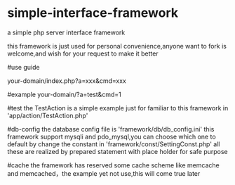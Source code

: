 # simple-interface-framework
a simple php server interface framework

this framework is just used for personal convenience,anyone want to fork is welcome,and wish for your request to make it better

#use guide

your-domain/index.php?a=xxx&cmd=xxx

#example
your-domain/?a=test&cmd=1

#test
the TestAction is a simple example just for familiar to this framework in 'app/action/TestAction.php'

#db-config
the database config file is 'framework/db/db_config.ini'
this framework support mysqli and pdo_mysql,you can choose which one to default by change the constant in 'framework/const/SettingConst.php'
all these are realized by prepared statement with place holder for safe purpose


#cache
the framework has reserved some cache scheme like memcache and memcached，the example yet not use,this will come true later

